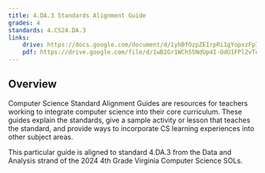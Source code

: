 ```yaml
---
title: 4.DA.3 Standards Alignment Guide
grades: 4
standards: 4.CS24.DA.3
links:
    drive: https://docs.google.com/document/d/1yhBfOzpZEIrpRi1gYopxzFpI2pQDyXGJiflRowBFpoI/edit?usp=drive_link
    pdf: https://drive.google.com/file/d/1wB2Gr1WChS5NdUp4I-OdU1FPl2vTeOHB/view?usp=drive_link
---
```


## Overview

Computer Science Standard Alignment Guides are resources for teachers working to integrate computer science into their core curriculum. These guides explain the standards, give a sample activity or lesson that teaches the standard, and provide ways to incorporate CS learning experiences into other subject areas. 

This particular guide is aligned to standard 4.DA.3 from the Data and Analysis strand of the 2024 4th Grade Virginia Computer Science SOLs.